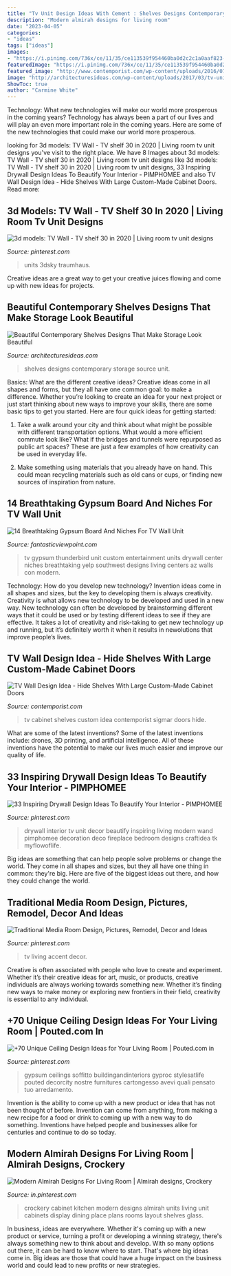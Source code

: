 ```yaml
---
title: "Tv Unit Design Ideas With Cement : Shelves Designs Contemporary Storage Source Unit"
description: "Modern almirah designs for living room"
date: "2023-04-05"
categories:
- "ideas"
tags: ["ideas"]
images:
- "https://i.pinimg.com/736x/ce/11/35/ce113539f954460ba0d2c2c1a0aaf823--black-tv-wall-black-accent-wall-living-room.jpg"
featuredImage: "https://i.pinimg.com/736x/ce/11/35/ce113539f954460ba0d2c2c1a0aaf823--black-tv-wall-black-accent-wall-living-room.jpg"
featured_image: "http://www.contemporist.com/wp-content/uploads/2016/07/tv-cabinet_230716_04-800x1200.jpg"
image: "http://architecturesideas.com/wp-content/uploads/2017/03/tv-unit-design.jpg"
ShowToc: true
author: "Carmine White"
---
```



Technology: What new technologies will make our world more prosperous in the coming years?
Technology has always been a part of our lives and will play an even more important role in the coming years. Here are some of the new technologies that could make our world more prosperous.

	

		
looking for 3d models: TV Wall - TV shelf 30 in 2020 | Living room tv unit designs you've visit to the right place. We have 8 Images about 3d models: TV Wall - TV shelf 30 in 2020 | Living room tv unit designs like 3d models: TV Wall - TV shelf 30 in 2020 | Living room tv unit designs, 33 Inspiring Drywall Design Ideas To Beautify Your Interior - PIMPHOMEE and also TV Wall Design Idea - Hide Shelves With Large Custom-Made Cabinet Doors. Read more:
		
    
## 3d Models: TV Wall - TV Shelf 30 In 2020 | Living Room Tv Unit Designs

<img loading=lazy src="https://i.pinimg.com/736x/49/09/93/490993745f7ba7034a57643f40ac218a.jpg" onerror="this.onerror=null;this.src='https://tse2.mm.bing.net/th?id=OIP.a0NXBSF1OW0k4LH6FKhvzAHaHa&amp;pid=15.1';" alt="3d models: TV Wall - TV shelf 30 in 2020 | Living room tv unit designs">

_Source: pinterest.com_

>units 3dsky traumhaus. 

	

Creative ideas are a great way to get your creative juices flowing and come up with new ideas for projects.

    
## Beautiful Contemporary Shelves Designs That Make Storage Look Beautiful

<img loading=lazy src="http://architecturesideas.com/wp-content/uploads/2017/03/tv-unit-design.jpg" onerror="this.onerror=null;this.src='https://tse2.mm.bing.net/th?id=OIP.6ScB2TSaLSgcGRmGyEPnpwHaHa&amp;pid=15.1';" alt="Beautiful Contemporary Shelves Designs That Make Storage Look Beautiful">

_Source: architecturesideas.com_

>shelves designs contemporary storage source unit. 

	

Basics: What are the different creative ideas?
Creative ideas come in all shapes and forms, but they all have one common goal: to make a difference. Whether you’re looking to create an idea for your next project or just start thinking about new ways to improve your skills, there are some basic tips to get you started. Here are four quick ideas for getting started:
1. Take a walk around your city and think about what might be possible with different transportation options. What would a more efficient commute look like? What if the bridges and tunnels were repurposed as public art spaces? These are just a few examples of how creativity can be used in everyday life.

2. Make something using materials that you already have on hand. This could mean recycling materials such as old cans or cups, or finding new sources of inspiration from nature.

    
## 14 Breathtaking Gypsum Board And Niches For TV Wall Unit

<img loading=lazy src="https://www.fantasticviewpoint.com/wp-content/uploads/2016/11/o-1-634x401.jpg" onerror="this.onerror=null;this.src='https://tse2.mm.bing.net/th?id=OIP.D8Q2HKF81qIy-zmXa_nn6gHaEr&amp;pid=15.1';" alt="14 Breathtaking Gypsum Board And Niches For TV Wall Unit">

_Source: fantasticviewpoint.com_

>tv gypsum thunderbird unit custom entertainment units drywall center niches breathtaking yelp southwest designs living centers az walls con modern. 

	

Technology: How do you develop new technology?
Invention ideas come in all shapes and sizes, but the key to developing them is always creativity. Creativity is what allows new technology to be developed and used in a new way. New technology can often be developed by brainstorming different ways that it could be used or by testing different ideas to see if they are effective. It takes a lot of creativity and risk-taking to get new technology up and running, but it’s definitely worth it when it results in newolutions that improve people’s lives.

    
## TV Wall Design Idea - Hide Shelves With Large Custom-Made Cabinet Doors

<img loading=lazy src="http://www.contemporist.com/wp-content/uploads/2016/07/tv-cabinet_230716_04-800x1200.jpg" onerror="this.onerror=null;this.src='https://tse1.mm.bing.net/th?id=OIP.s8qgKjfzrHRREOpjwiJXcgHaLH&amp;pid=15.1';" alt="TV Wall Design Idea - Hide Shelves With Large Custom-Made Cabinet Doors">

_Source: contemporist.com_

>tv cabinet shelves custom idea contemporist sigmar doors hide. 

	

What are some of the latest inventions?
Some of the latest inventions include: drones, 3D printing, and artificial intelligence. All of these inventions have the potential to make our lives much easier and improve our quality of life.

    
## 33 Inspiring Drywall Design Ideas To Beautify Your Interior - PIMPHOMEE

<img loading=lazy src="https://i.pinimg.com/736x/94/05/9e/94059e152793a6d2712873d83483e4c8.jpg" onerror="this.onerror=null;this.src='https://tse3.mm.bing.net/th?id=OIP.lNaQTq6_YcBmohNBNNLUZQHaG8&amp;pid=15.1';" alt="33 Inspiring Drywall Design Ideas To Beautify Your Interior - PIMPHOMEE">

_Source: pinterest.com_

>drywall interior tv unit decor beautify inspiring living modern wand pimphomee decoration deco fireplace bedroom designs craftidea tk myflowoflife. 

	

Big ideas are something that can help people solve problems or change the world. They come in all shapes and sizes, but they all have one thing in common: they're big. Here are five of the biggest ideas out there, and how they could change the world.

    
## Traditional Media Room Design, Pictures, Remodel, Decor And Ideas

<img loading=lazy src="https://i.pinimg.com/736x/ce/11/35/ce113539f954460ba0d2c2c1a0aaf823--black-tv-wall-black-accent-wall-living-room.jpg" onerror="this.onerror=null;this.src='https://tse2.mm.bing.net/th?id=OIP.u3PE2XMkoCwvo5XB2HWRkAHaJ4&amp;pid=15.1';" alt="Traditional Media Room Design, Pictures, Remodel, Decor and Ideas">

_Source: pinterest.com_

>tv living accent decor. 

	

Creative is often associated with people who love to create and experiment. Whether it’s their creative ideas for art, music, or products, creative individuals are always working towards something new. Whether it’s finding new ways to make money or exploring new frontiers in their field, creativity is essential to any individual.

    
## +70 Unique Ceiling Design Ideas For Your Living Room | Pouted.com In

<img loading=lazy src="https://i.pinimg.com/736x/41/b8/19/41b819d4a9e13bcb25805979554bd0b4.jpg" onerror="this.onerror=null;this.src='https://tse4.mm.bing.net/th?id=OIP.dJ0cP3NK67sixE-zwhxkegHaHa&amp;pid=15.1';" alt="+70 Unique Ceiling Design Ideas for Your Living Room | Pouted.com in">

_Source: pinterest.com_

>gypsum ceilings soffitto buildingandinteriors gyproc stylesatlife pouted decorcity nostre furnitures cartongesso avevi quali pensato tuo arredamento. 

	

Invention is the ability to come up with a new product or idea that has not been thought of before. Invention can come from anything, from making a new recipe for a food or drink to coming up with a new way to do something. Inventions have helped people and businesses alike for centuries and continue to do so today.

    
## Modern Almirah Designs For Living Room | Almirah Designs, Crockery

<img loading=lazy src="https://i.pinimg.com/736x/c1/c3/fa/c1c3fa664a2f1c31caef4dc820eeb438.jpg" onerror="this.onerror=null;this.src='https://tse1.mm.bing.net/th?id=OIP.dxCDgL6ciqYDfSAAN-KlfAHaJ4&amp;pid=15.1';" alt="Modern Almirah Designs For Living Room | Almirah designs, Crockery">

_Source: in.pinterest.com_

>crockery cabinet kitchen modern designs almirah units living unit cabinets display dining place plans rooms layout shelves glass. 

	

In business, ideas are everywhere. Whether it's coming up with a new product or service, turning a profit or developing a winning strategy, there's always something new to think about and develop. With so many options out there, it can be hard to know where to start. That's where big ideas come in. Big ideas are those that could have a huge impact on the business world and could lead to new profits or new strategies.

